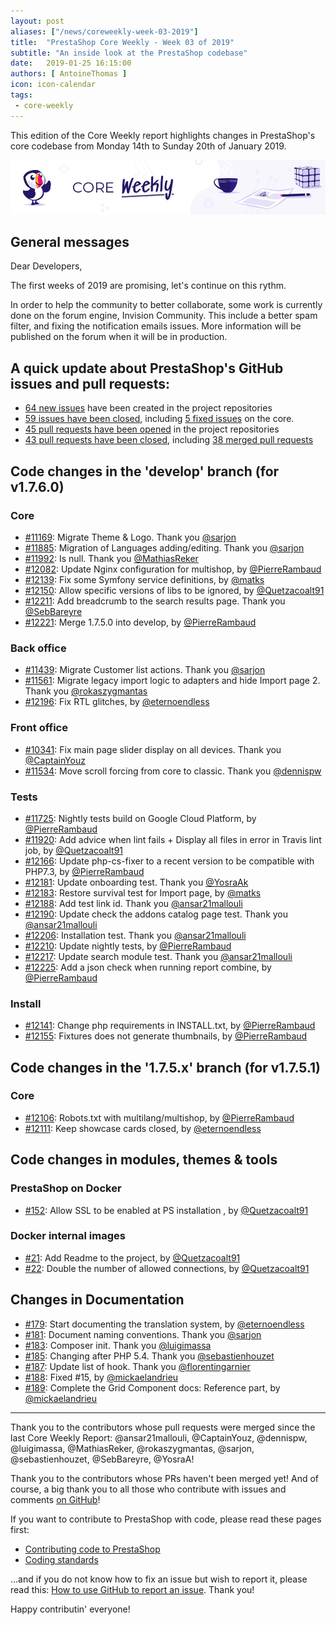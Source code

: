 ```yaml
---
layout: post
aliases: ["/news/coreweekly-week-03-2019"]
title:  "PrestaShop Core Weekly - Week 03 of 2019"
subtitle: "An inside look at the PrestaShop codebase"
date:   2019-01-25 16:15:00
authors: [ AntoineThomas ]
icon: icon-calendar
tags:
 - core-weekly
---
```


This edition of the Core Weekly report highlights changes in PrestaShop's core codebase from Monday 14th to Sunday 20th of January 2019.

![Core Weekly banner](/assets/images/2018/12/banner-core-weekly.jpg)


## General messages

Dear Developers,

The first weeks of 2019 are promising, let's continue on this rythm.

In order to help the community to better collaborate, some work is currently done on the forum engine, Invision Community. This include a better spam filter, and fixing the notification emails issues. More information will be published on the forum when it will be in production.


## A quick update about PrestaShop's GitHub issues and pull requests:

- [64 new issues](https://github.com/search?q=org%3APrestaShop+is%3Apublic++-repo%3Aprestashop%2Fprestashop.github.io++is%3Aissue+created%3A2019-01-14..2019-01-20) have been created in the project repositories
- [59 issues have been closed](https://github.com/search?q=org%3APrestaShop+is%3Apublic++-repo%3Aprestashop%2Fprestashop.github.io++is%3Aissue+closed%3A2019-01-14..2019-01-20), including [5 fixed issues](https://github.com/search?q=org%3APrestaShop+is%3Apublic++-repo%3Aprestashop%2Fprestashop.github.io++is%3Aissue+label%3Afixed+closed%3A2019-01-14..2019-01-20) on the core.
- [45 pull requests have been opened](https://github.com/search?q=org%3APrestaShop+is%3Apublic++-repo%3Aprestashop%2Fprestashop.github.io++is%3Apr+created%3A2019-01-14..2019-01-20) in the project repositories
- [43 pull requests have been closed](https://github.com/search?q=org%3APrestaShop+is%3Apublic++-repo%3Aprestashop%2Fprestashop.github.io++is%3Apr+closed%3A2019-01-14..2019-01-20), including [38 merged pull requests](https://github.com/search?q=org%3APrestaShop+is%3Apublic++-repo%3Aprestashop%2Fprestashop.github.io++is%3Apr+merged%3A2019-01-14..2019-01-20)

## Code changes in the 'develop' branch (for v1.7.6.0)

### Core

* [#11169](https://github.com/PrestaShop/PrestaShop/pull/11169): Migrate Theme & Logo. Thank you [@sarjon](https://github.com/sarjon)
* [#11885](https://github.com/PrestaShop/PrestaShop/pull/11885): Migration of Languages adding/editing. Thank you [@sarjon](https://github.com/sarjon)
* [#11992](https://github.com/PrestaShop/PrestaShop/pull/11992): Is null. Thank you [@MathiasReker](https://github.com/MathiasReker)
* [#12082](https://github.com/PrestaShop/PrestaShop/pull/12082): Update Nginx configuration for multishop, by [@PierreRambaud](https://github.com/PierreRambaud)
* [#12139](https://github.com/PrestaShop/PrestaShop/pull/12139): Fix some Symfony service definitions, by [@matks](https://github.com/matks)
* [#12150](https://github.com/PrestaShop/PrestaShop/pull/12150): Allow specific versions of libs to be ignored, by [@Quetzacoalt91](https://github.com/Quetzacoalt91)
* [#12211](https://github.com/PrestaShop/PrestaShop/pull/12211): Add breadcrumb to the search results page. Thank you [@SebBareyre](https://github.com/SebBareyre)
* [#12221](https://github.com/PrestaShop/PrestaShop/pull/12221): Merge 1.7.5.0 into develop, by [@PierreRambaud](https://github.com/PierreRambaud)


### Back office

* [#11439](https://github.com/PrestaShop/PrestaShop/pull/11439): Migrate Customer list actions. Thank you [@sarjon](https://github.com/sarjon)
* [#11561](https://github.com/PrestaShop/PrestaShop/pull/11561): Migrate legacy import logic to adapters and hide Import page 2. Thank you [@rokaszygmantas](https://github.com/rokaszygmantas)
* [#12196](https://github.com/PrestaShop/PrestaShop/pull/12196): Fix RTL glitches, by [@eternoendless](https://github.com/eternoendless)


### Front office

* [#10341](https://github.com/PrestaShop/PrestaShop/pull/10341): Fix main page slider display on all devices. Thank you [@CaptainYouz](https://github.com/CaptainYouz)
* [#11534](https://github.com/PrestaShop/PrestaShop/pull/11534): Move scroll forcing from core to classic. Thank you [@dennispw](https://github.com/dennispw)


### Tests

* [#11725](https://github.com/PrestaShop/PrestaShop/pull/11725): Nightly tests build on Google Cloud Platform, by [@PierreRambaud](https://github.com/PierreRambaud)
* [#11920](https://github.com/PrestaShop/PrestaShop/pull/11920): Add advice when lint fails + Display all files in error in Travis lint job, by [@Quetzacoalt91](https://github.com/Quetzacoalt91)
* [#12166](https://github.com/PrestaShop/PrestaShop/pull/12166): Update php-cs-fixer to a recent version to be compatible with PHP7.3, by [@PierreRambaud](https://github.com/PierreRambaud)
* [#12181](https://github.com/PrestaShop/PrestaShop/pull/12181): Update onboarding test. Thank you [@YosraAk](https://github.com/YosraAk)
* [#12183](https://github.com/PrestaShop/PrestaShop/pull/12183): Restore survival test for Import page, by [@matks](https://github.com/matks)
* [#12188](https://github.com/PrestaShop/PrestaShop/pull/12188): Add test link id. Thank you [@ansar21mallouli](https://github.com/ansar21mallouli)
* [#12190](https://github.com/PrestaShop/PrestaShop/pull/12190): Update check the addons catalog page test. Thank you [@ansar21mallouli](https://github.com/ansar21mallouli)
* [#12206](https://github.com/PrestaShop/PrestaShop/pull/12206): Installation test. Thank you [@ansar21mallouli](https://github.com/ansar21mallouli)
* [#12210](https://github.com/PrestaShop/PrestaShop/pull/12210): Update nightly tests, by [@PierreRambaud](https://github.com/PierreRambaud)
* [#12217](https://github.com/PrestaShop/PrestaShop/pull/12217): Update search module test. Thank you [@ansar21mallouli](https://github.com/ansar21mallouli)
* [#12225](https://github.com/PrestaShop/PrestaShop/pull/12225): Add a json check when running report combine, by [@PierreRambaud](https://github.com/PierreRambaud)


### Install

* [#12141](https://github.com/PrestaShop/PrestaShop/pull/12141): Change php requirements in INSTALL.txt, by [@PierreRambaud](https://github.com/PierreRambaud)
* [#12155](https://github.com/PrestaShop/PrestaShop/pull/12155): Fixtures does not generate thumbnails, by [@PierreRambaud](https://github.com/PierreRambaud)


## Code changes in the '1.7.5.x' branch (for v1.7.5.1)

### Core

* [#12106](https://github.com/PrestaShop/PrestaShop/pull/12106): Robots.txt with multilang/multishop, by [@PierreRambaud](https://github.com/PierreRambaud)
* [#12111](https://github.com/PrestaShop/PrestaShop/pull/12111): Keep showcase cards closed, by [@eternoendless](https://github.com/eternoendless)


## Code changes in modules, themes & tools

### PrestaShop on Docker

* [#152](https://github.com/PrestaShop/docker/pull/152):  Allow SSL to be enabled at PS installation , by [@Quetzacoalt91](https://github.com/Quetzacoalt91)


### Docker internal images

* [#21](https://github.com/PrestaShop/docker-internal-images/pull/21): Add Readme to the project, by [@Quetzacoalt91](https://github.com/Quetzacoalt91)
* [#22](https://github.com/PrestaShop/docker-internal-images/pull/22): Double the number of allowed connections, by [@Quetzacoalt91](https://github.com/Quetzacoalt91)


## Changes in Documentation

* [#179](https://github.com/PrestaShop/docs/pull/179): Start documenting the translation system, by [@eternoendless](https://github.com/eternoendless)
* [#181](https://github.com/PrestaShop/docs/pull/181): Document naming conventions. Thank you [@sarjon](https://github.com/sarjon)
* [#183](https://github.com/PrestaShop/docs/pull/183): Composer init. Thank you [@luigimassa](https://github.com/luigimassa)
* [#185](https://github.com/PrestaShop/docs/pull/185): Changing after PHP 5.4. Thank you [@sebastienhouzet](https://github.com/sebastienhouzet)
* [#187](https://github.com/PrestaShop/docs/pull/187): Update list of hook. Thank you [@florentingarnier](https://github.com/florentingarnier)
* [#188](https://github.com/PrestaShop/docs/pull/188): Fixed #15, by [@mickaelandrieu](https://github.com/mickaelandrieu)
* [#189](https://github.com/PrestaShop/docs/pull/189): Complete the Grid Component docs: Reference part, by [@mickaelandrieu](https://github.com/mickaelandrieu)


<hr />

Thank you to the contributors whose pull requests were merged since the last Core Weekly Report: @ansar21mallouli, @CaptainYouz, @dennispw,  @luigimassa, @MathiasReker, @rokaszygmantas, @sarjon, @sebastienhouzet, @SebBareyre, @YosraA!

Thank you to the contributors whose PRs haven't been merged yet! And of course, a big thank you to all those who contribute with issues and comments [on GitHub](https://github.com/PrestaShop/PrestaShop)!

If you want to contribute to PrestaShop with code, please read these pages first:

 * [Contributing code to PrestaShop](https://devdocs.prestashop.com/1.7/contribute/contribution-guidelines/)
 * [Coding standards](https://devdocs.prestashop.com/1.7/development/coding-standards/)

...and if you do not know how to fix an issue but wish to report it, please read this: [How to use GitHub to report an issue](https://devdocs.prestashop.com/1.7/contribute/contribute-reporting-issues/). Thank you!

Happy contributin' everyone!
